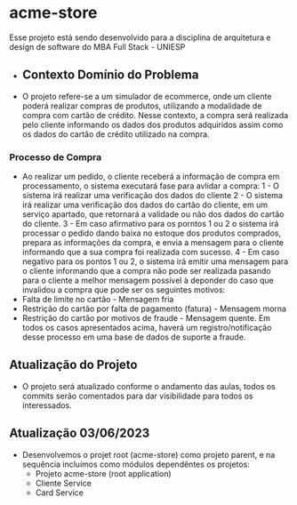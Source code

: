 # acme-store

Esse projeto está sendo desenvolvido para a disciplina de arquitetura e design de software do MBA Full Stack - UNIESP

* ## Contexto Domínio do Problema
* O projeto refere-se a um simulador de ecommerce, onde um cliente poderá realizar compras de produtos, utilizando a modalidade 
de compra com cartão de crédito. Nesse contexto, a compra será realizada pelo cliente informando os dados dos produtos adquiridos
assim como os dados do cartão de crédito utilizado na compra.

### Processo de Compra
* Ao realizar um pedido, o cliente receberá a informação de compra em processamento, o sistema executará fase para avlidar a compra:
1 - O sistema irá realizar uma verificação dos dados do cliente
2 - O sistema irá realizar uma verificação dos dados do cartão do cliente, em um serviço apartado, que retornará a validade ou não 
dos dados do cartão do cliente.
3 - Em caso afirmativo para os porntos 1 ou 2 o sistema irá processar o pedido dando baixa no estoque dos produtos comprados, prepara 
as informações da compra, e envia a mensagem para o cliente informando que a sua compra foi realizada com sucesso.
4 - Em caso negativo para os pontos 1 ou 2, o sistema irá emitir uma mensagem para o cliente informando que a compra não pode ser realizada
pasando para o cliente a melhor mensagem possível à deponder do caso que invalidou a compra que pode ser os seguintes motivos:
* Falta de limite no cartão - Mensagem fria
* Restrição do cartão por falta de pagamento (fatura) - Mensagem morna
* Restrição do cartão por motivos de fraude - Mensagem quente.
Em todos os casos apresentados acima, haverá um registro/notificação desse processo em uma base de dados de suporte a fraude.


## Atualização do Projeto

* O projeto será atualizado conforme o andamento das aulas, todos os commits serão comentados para dar visibilidade para todos os
interessados.

## Atualização 03/06/2023

* Desenvolvemos o projet root (acme-store) como projeto parent, e na sequência incluímos como módulos dependêntes os projetos:
   * Projeto acme-store (root application)  
   * Cliente Service
   * Card Service
